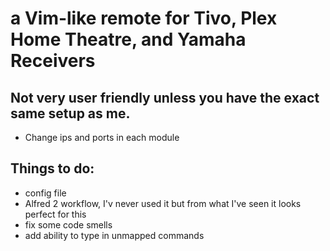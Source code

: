 # a Vim-like remote for Tivo, Plex Home Theatre, and Yamaha Receivers
## Not very user friendly unless you have the exact same setup as me.
  - Change ips and ports in each module 

## Things to do:
  - config file
  - Alfred 2 workflow, I'v never used it but from what I've seen it looks perfect for this 
  - fix some code smells
  - add ability to type in unmapped commands
